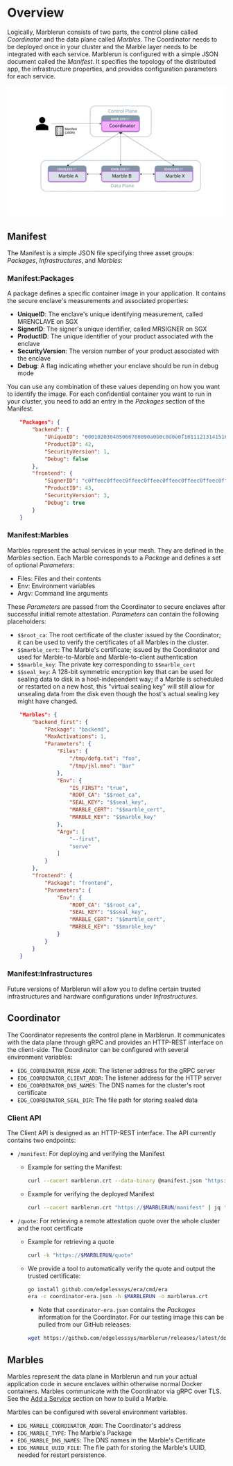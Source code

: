 # Overview

Logically, Marblerun consists of two parts, the control plane called *Coordinator* and the data plane called *Marbles*.
The Coordinator needs to be deployed once in your cluster and the Marble layer needs to be integrated with each service.
Marblerun is configured with a simple JSON document called the *Manifest*.
It specifies the topology of the distributed app, the infrastructure properties, and provides configuration parameters for each service.

![overview](assets/mesh_overview.svg)

## Manifest

The Manifest is a simple JSON file specifying three asset groups: *Packages*, *Infrastructures*, and *Marbles*:

### Manifest:Packages

A package defines a specific container image in your application.
It contains the secure enclave's measurements and associated properties:

* **UniqueID**: The enclave's unique identifying measurement, called MRENCLAVE on SGX
* **SignerID**: The signer's unique identifier, called MRSIGNER on SGX
* **ProductID**: The unique identifier of your product associated with the enclave
* **SecurityVersion**: The version number of your product associated with the enclave
* **Debug**: A flag indicating whether your enclave should be run in debug mode

You can use any combination of these values depending on how you want to identify the image.
For each confidential container you want to run in your cluster, you need to add an entry in the *Packages* section of the Manifest.

```json
    "Packages": {
        "backend": {
            "UniqueID": "000102030405060708090a0b0c0d0e0f101112131415161718191a1b1c1d1e1f",
            "ProductID": 42,
            "SecurityVersion": 1,
            "Debug": false
        },
        "frontend": {
            "SignerID": "c0ffeec0ffeec0ffeec0ffeec0ffeec0ffeec0ffeec0ffeec0ffeec0ffeec0ffee",
            "ProductID": 43,
            "SecurityVersion": 3,
            "Debug": true
        }
    }
```

### Manifest:Marbles

Marbles represent the actual services in your mesh. They are defined in the *Marbles* section. Each Marble corresponds to a *Package* and defines a set of optional *Parameters*:

* Files: Files and their contents
* Env: Environment variables
* Argv: Command line arguments

These *Parameters* are passed from the Coordinator to secure enclaves after successful initial remote attestation. *Parameters* can contain the following placeholders:

* `$$root_ca`: The root certificate of the cluster issued by the Coordinator; it can be used to verify the certificates of all Marbles in the cluster.
* `$$marble_cert`: The Marble's certificate; issued by the Coordinator and used for Marble-to-Marble and Marble-to-client authentication
* `$$marble_key`: The private key corresponding to `$$marble_cert`
* `$$seal_key`: A 128-bit symmetric encryption key that can be used for sealing data to disk in a host-independent way; if a Marble is scheduled or restarted on a new host, this "virtual sealing key" will still allow for unsealing data from the disk even though the host's actual sealing key might have changed.

```json
    "Marbles": {
        "backend_first": {
            "Package": "backend",
            "MaxActivations": 1,
            "Parameters": {
                "Files": {
                    "/tmp/defg.txt": "foo",
                    "/tmp/jkl.mno": "bar"
                },
                "Env": {
                    "IS_FIRST": "true",
                    "ROOT_CA": "$$root_ca",
                    "SEAL_KEY": "$$seal_key",
                    "MARBLE_CERT": "$$marble_cert",
                    "MARBLE_KEY": "$$marble_key"
                },
                "Argv": [
                    "--first",
                    "serve"
                ]
            }
        },
        "frontend": {
            "Package": "frontend",
            "Parameters": {
                "Env": {
                    "ROOT_CA": "$$root_ca",
                    "SEAL_KEY": "$$seal_key",
                    "MARBLE_CERT": "$$marble_cert",
                    "MARBLE_KEY": "$$marble_key"
                }
            }
        }
    }
```

### Manifest:Infrastructures

Future versions of Marblerun will allow you to define certain trusted infrastructures and hardware configurations under *Infrastructures*.

## Coordinator

The Coordinator represents the control plane in Marblerun.
It communicates with the data plane through gRPC and provides an HTTP-REST interface on the client-side.
The Coordinator can be configured with several environment variables:

* `EDG_COORDINATOR_MESH_ADDR`: The listener address for the gRPC server
* `EDG_COORDINATOR_CLIENT_ADDR`: The listener address for the HTTP server
* `EDG_COORDINATOR_DNS_NAMES`: The DNS names for the cluster's root certificate
* `EDG_COORDINATOR_SEAL_DIR`: The file path for storing sealed data

### Client API

The Client API is designed as an HTTP-REST interface.
The API currently contains two endpoints:

* `/manifest`: For deploying and verifying the Manifest
    * Example for setting the Manifest:

        ```bash
        curl --cacert marblerun.crt --data-binary @manifest.json "https://$MARBLERUN/manifest"
        ```

    * Example for verifying the deployed Manifest

        ```bash
        curl --cacert marblerun.crt "https://$MARBLERUN/manifest" | jq '.ManifestSignature' --raw-output
        ```

* `/quote`: For retrieving a remote attestation quote over the whole cluster and the root certificate
    * Example for retrieving a quote

        ```bash
        curl -k "https://$MARBLERUN/quote"
        ```

    * We provide a tool to automatically verify the quote and output the trusted certificate:

        ```bash
        go install github.com/edgelesssys/era/cmd/era
        era -c coordinator-era.json -h $MARBLERUN -o marblerun.crt
        ```

        * Note that `coordinator-era.json` contains the *Packages* information for the Coordinator. For our testing image this can be pulled from our GitHub releases:

        ```bash
        wget https://github.com/edgelesssys/marblerun/releases/latest/download/coordinator-era.json
        ```

## Marbles

Marbles represent the data plane in Marblerun and run your actual application code in secure enclaves within otherwise normal Docker containers. Marbles communicate with the Coordinator via gRPC over TLS. See the [Add a Service](add-service.md) section on how to build a Marble.

Marbles can be configured with several environment variables.

* `EDG_MARBLE_COORDINATOR_ADDR`: The Coordinator's address
* `EDG_MARBLE_TYPE`: The Marble's Package
* `EDG_MARBLE_DNS_NAMES`: The DNS names in the Marble's Certificate
* `EDG_MARBLE_UUID_FILE`: The file path for storing the Marble's UUID, needed for restart persistence.
